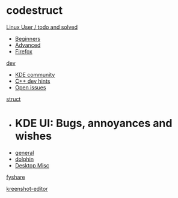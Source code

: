 # codestruct

[Linux User / todo and solved]()

  * [Beginners](linux-user/linux-beginners-notes.md)
  * [Advanced](linux-user/linux-advanced-notes.md)
  * [Firefox](linux-user/browser-notes.md)

[dev]()

  * [KDE community](dev/kde-community.md)
  * [C++ dev hints](dev/dev-hints.md)
  * [Open issues](dev/dev-open-issues.md)

[struct]()

  * # KDE UI: Bugs, annoyances and wishes
  * [general](struct/struct-main.md)
  * [dolphin](struct/struct-dolphin.md)
  * [Desktop Misc](struct/struct-desktop-misc.md)

[fyshare](fyshare/index.md)

[kreenshot-editor](kreenshot-editor/index.htm)
